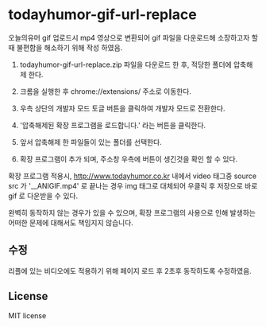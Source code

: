 # todayhumor-gif-url-replace

오늘의유머 gif 업로드시 mp4 영상으로 변환되어 gif 파일을 다운로드해 소장하고자 할때 불편함을 해소하기 위해 작성 하였음.


1. todayhumor-gif-url-replace.zip 파일을 다운로드 한 후, 적당한 폴더에 압축해제 한다.

2. 크롬을 실행한 후 chrome://extensions/ 주소로 이동한다.

3. 우측 상단의 개발자 모드 토글 버튼을 클릭하여 개발자 모드로 전환한다.

4. '압축해제된 확장 프로그램을 로드합니다.' 라는 버튼을 클릭한다.

5. 앞서 압축해제 한 파일들이 있는 폴더를 선택한다.

6. 확장 프로그램이 추가 되며, 주소창 우측에 버튼이 생긴것을 확인 할 수 있다.


확장 프로그램 적용시, http://www.todayhumor.co.kr 내에서 video 태그중 source src 가 '__ANIGIF.mp4' 로 끝나는 경우 img 태그로 대체되어 우클릭 후 저장으로 바로 gif 로 다운받을 수 있다.

완벽히 동작하지 않는 경우가 있을 수 있으며, 확장 프로그램의 사용으로 인해 발생하는 어떠한 문제에 대해서도 책임지지 않습니다.

수정
-
리플에 있는 비디오에도 적용하기 위해 페이지 로드 후 2초후 동작하도록 수정하였음.

License
-
MIT license
